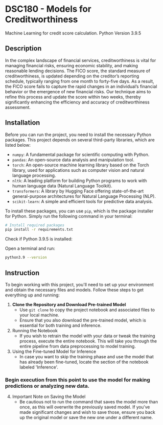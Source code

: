 
# DSC180 - Models for Creditworthiness 

Machine Learning for credit score calculation. Python Version 3.9.5

## Description

In the complex landscape of financial services, creditworthiness is vital for managing financial risks, ensuring economic stability, and making reasonable lending decisions. The FICO score, the standard measure of creditworthiness, is updated depending on the creditor’s reporting schedule, typically ranging from one month to forty-five days. As a result, the FICO score fails to capture the rapid changes in an individual’s financial behavior or the emergence of new financial risks. Our technique aims to refine this process and update the score within two weeks, thereby significantly enhancing the efficiency and accuracy of creditworthiness assessment. 

## Installation

Before you can run the project, you need to install the necessary Python packages. This project depends on several third-party libraries, which are listed below:

- `numpy`: A fundamental package for scientific computing with Python.
- `pandas`: An open-source data analysis and manipulation tool.
- `torch`: An open-source machine learning library based on the Torch library, used for applications such as computer vision and natural language processing.
- `nltk`: A leading platform for building Python programs to work with human language data (Natural Language Toolkit).
- `transformers`: A library by Hugging Face offering state-of-the-art general-purpose architectures for Natural Language Processing (NLP).
- `scikit-learn`: A simple and efficient tools for predictive data analysis.

To install these packages, you can use `pip`, which is the package installer for Python. Simply run the following command in your terminal:

```bash
# Install required packages
pip install -r requirements.txt
```
Check if Python 3.9.5 is installed:

Open a terminal and run:

```bash
python3.9 --version
```

## Instruction

To begin working with this project, you'll need to set up your environment and obtain the necessary files and models. Follow these steps to get everything up and running:

1. **Clone the Repository and Download Pre-trained Model**
   - Use `git clone` to copy the project notebook and associated files to your local machine.
   - Ensure that you also download the pre-trained model, which is essential for both training and inference.
2. Running the Notebook
   - If you wish to retrain the model with your data or tweak the training process, execute the entire notebook. This will take you through the entire pipeline from data preprocessing to model training.
3. Using the Fine-tuned Model for Inference
   - In case you want to skip the training phase and use the model that has already been fine-tuned, locate the section of the notebook labeled 'Inference'.

### Begin execution from this point to use the model for making predictions or analyzing new data.

4. Important Note on Saving the Model
   - Be cautious not to run the command that saves the model more than once, as this will overwrite the previously saved model. If you've made significant changes and wish to save those, ensure you back up the original model or save the new one under a different name.




